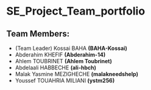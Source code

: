 # SE_Project_Team_portfolio

## Team Members:

- (Team Leader) Kossai BAHA **(BAHA-Kossai)**
- Abderahim KHEFIF **(Abderahim-14)**
- Ahlem TOUBRINET **(Ahlem Toubrinet)**
- Abdelaali HABBECHE **(ali-hbch)**
- Malak Yasmine MEZIGHECHE **(malakneedshelp)**
- Youssef TOUAHRIA MILIANI **(ystm256)**

